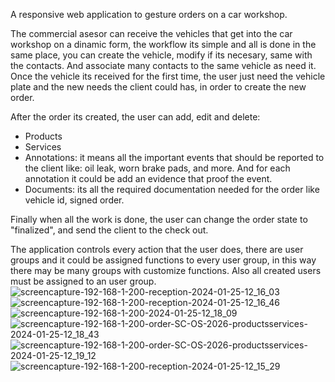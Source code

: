 A responsive web application to gesture orders on a car workshop.

The commercial asesor can receive the vehicles that get into the car workshop on a dinamic form, the workflow its simple and all is done in the same place, you can create the vehicle, modify if its necesary, same with the contacts. And associate many contacts to the same vehicle as need it. Once the vehicle its received for the first time, the user just need the vehicle plate and the new needs the client could has, in order to create the new order.

After the order its created, the user can add, edit and delete:
- Products
- Services
- Annotations: it means all the important events that should be reported to the client like: oil leak, worn brake pads, and more. And for each annotation it could be add an evidence that proof the event.
- Documents: its all the required documentation needed for the order like vehicle id, signed order.

Finally when all the work is done, the user can change the order state to "finalized", and send the client to the check out.

The application controls every action that the user does, there are user groups and it could be assigned functions to every user group, in this way there may be many groups with customize functions. Also all created users must be assigned to an user group.
![screencapture-192-168-1-200-reception-2024-01-25-12_16_03](https://github.com/mateop08/App5E_Client/assets/44093768/98e281c5-6fff-4675-b7d2-f70d669b1730)
![screencapture-192-168-1-200-reception-2024-01-25-12_16_46](https://github.com/mateop08/App5E_Client/assets/44093768/30ec68af-12fa-4dda-9ccb-e9d8808efdaf)
![screencapture-192-168-1-200-2024-01-25-12_18_09](https://github.com/mateop08/App5E_Client/assets/44093768/bfa83faa-ecff-478a-b358-d20420a6379d)
![screencapture-192-168-1-200-order-SC-OS-2026-productsservices-2024-01-25-12_18_43](https://github.com/mateop08/App5E_Client/assets/44093768/431acace-b398-45ef-bb3d-3879898296c0)
![screencapture-192-168-1-200-order-SC-OS-2026-productsservices-2024-01-25-12_19_12](https://github.com/mateop08/App5E_Client/assets/44093768/d562bd18-0adc-4403-99ad-e0999eeeae99)
![screencapture-192-168-1-200-reception-2024-01-25-12_15_29](https://github.com/mateop08/App5E_Client/assets/44093768/e30b4efb-8dfd-43e8-966c-69e9c7dda1a9)
